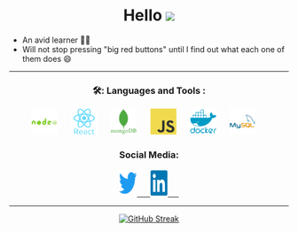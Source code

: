 <div align="center">
	<h1>
		Hello <img src="https://media.giphy.com/media/hvRJCLFzcasrR4ia7z/giphy.gif" width="30px"/>
	</h1>
</div>

* An avid learner 👨‍🎓
* Will not stop pressing "big red buttons" until I find out what each one of them does 😄

---

<div align="center">
	<h3> 🛠️: Languages and Tools :</h3>
	<img src="https://github.com/devicons/devicon/blob/master/icons/nodejs/nodejs-plain-wordmark.svg"
		title="NodeJS" alt="NodeJS" width="48" height="48"/>&nbsp; &nbsp; &nbsp;
	<img src="https://github.com/devicons/devicon/blob/master/icons/react/react-original-wordmark.svg"
		title="React" alt="React" width="48" height="48"/>&nbsp; &nbsp; &nbsp;
	<img src="https://github.com/devicons/devicon/blob/master/icons/mongodb/mongodb-plain-wordmark.svg"
		title="MongoDB" alt="MongoDB" width="48" height="48"/>&nbsp; &nbsp; &nbsp;
	<img src="https://github.com/devicons/devicon/blob/master/icons/javascript/javascript-original.svg"
		title="JavaScript" alt="JavaScript" width="48" height="48"/>&nbsp; &nbsp; &nbsp;
	<img src="https://github.com/devicons/devicon/blob/master/icons/docker/docker-plain-wordmark.svg"
		title="Docker" alt="Docker" width="48" height="48"/>&nbsp; &nbsp; &nbsp;
	<img src="https://github.com/devicons/devicon/blob/master/icons/mysql/mysql-original-wordmark.svg"
		title="MySQL"  alt="MySQL" width="48" height="48"/>&nbsp; &nbsp; &nbsp;
	<h3>Social Media:</h3>
		<a href="https://twitter.com/rdxNanavaty">
			<img src="https://github.com/devicons/devicon/blob/master/icons/twitter/twitter-original.svg"
				 title="Twitter" alt="Twitter" width="32" height="48"/>&nbsp; &nbsp; &nbsp;
		</a>
		<a href="https://www.linkedin.com/in/RudrakshNanavaty/">
			<img src="https://github.com/devicons/devicon/blob/master/icons/linkedin/linkedin-original.svg"
				 title="LinkedIn" alt="LinkedIn" width="32" height="48"/>&nbsp; &nbsp; &nbsp;
		</a>

---

[![GitHub Streak](https://github-readme-streak-stats.herokuapp.com?user=RudrakshNanavaty&theme=nord&hide_border=true&border_radius=12&date_format=j%2Fn%5B%2FY%5D)](https://git.io/streak-stats)
</div> 
